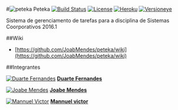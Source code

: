 #![peteka](https://dl.dropboxusercontent.com/u/85402777/peteca.png) Peteka
[![Build Status](https://travis-ci.org/JoabMendes/peteka.svg?branch=master)](https://travis-ci.org/JoabMendes/peteka)
[![License](http://img.shields.io/:license-apache-blue.svg)](http://www.apache.org/licenses/LICENSE-2.0.html)
[![Heroku](https://heroku-badge.herokuapp.com/?app=peteka&root=task.jsf)](http://peteka.herokuapp.com)
[![Versioneye](https://www.versioneye.com/user/projects/579abf5b3815c8004c5f7d52/badge.svg)](https://www.versioneye.com/user/projects/579abf5b3815c8004c5f7d52)

Sistema de gerenciamento de tarefas para a disciplina de Sistemas Coorporativos 2016.1

##Wiki

- [https://github.com/JoabMendes/peteka/wiki](https://github.com/JoabMendes/peteka/wiki)

##Integrantes

[![Duarte Fernandes](https://avatars1.githubusercontent.com/u/2079790?v=3&s=30)](https://github.com/duartefq)
**[Duarte Fernandes](https://github.com/duartefq)**

[![Joabe Mendes](https://avatars2.githubusercontent.com/u/829669?v=3&s=30)](https://github.com/JoabMendes)
**[Joabe Mendes](https://github.com/JoabMendes)**

[![Mannuel Victor](https://avatars3.githubusercontent.com/u/8471812?v=3&s=30)](https://github.com/VictorLimeira)
**[Mannuel victor](https://github.com/VictorLimeira)**
